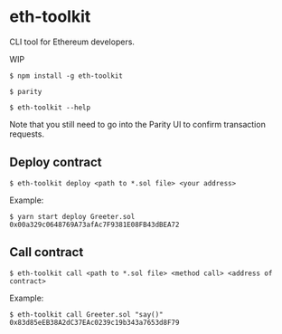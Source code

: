 # eth-toolkit
CLI tool for Ethereum developers.

WIP

    $ npm install -g eth-toolkit

    $ parity

    $ eth-toolkit --help
    
Note that you still need to go into the Parity UI to confirm transaction requests.

## Deploy contract
`$ eth-toolkit deploy <path to *.sol file> <your address>`

Example:

    $ yarn start deploy Greeter.sol 0x00a329c0648769A73afAc7F9381E08FB43dBEA72

## Call contract
`$ eth-toolkit call <path to *.sol file> <method call> <address of contract>`

Example:

    $ eth-toolkit call Greeter.sol "say()" 0x83d85eEB38A2dC37EAc0239c19b343a7653d8F79
